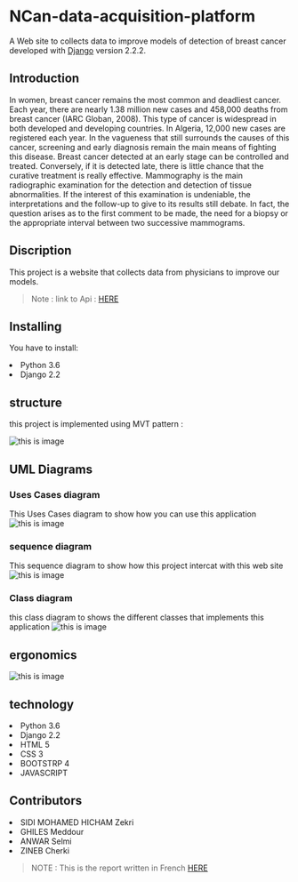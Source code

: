 
#  NCan-data-acquisition-platform

A Web site to collects data to improve models of detection of breast cancer developed with  [Django](https://www.djangoproject.com/) version 2.2.2.

## Introduction
In women, breast cancer remains the most common and deadliest cancer. Each year, there are nearly 1.38 million new cases and 458,000 deaths from breast cancer (IARC Globan, 2008). This type of cancer is widespread in both developed and developing countries. In Algeria, 12,000 new cases are registered each year.
In the vagueness that still surrounds the causes of this cancer, screening and early diagnosis remain the main means of fighting this disease. Breast cancer detected at an early stage can be controlled and treated. Conversely, if it is detected late, there is little chance that the curative treatment is really effective.
Mammography is the main radiographic examination for the detection and detection of tissue abnormalities. If the interest of this examination is undeniable, the interpretations and the follow-up to give to its results still debate. In fact, the question arises as to the first comment to be made, the need for a biopsy or the appropriate interval between two successive mammograms.
## Discription 

This project is a website that collects data from physicians to improve our models.
> Note : link to Api : [HERE](https://github.com/zekriHichem/Api-Predection-breast-cancer-)

## Installing
You have to install:
<lu>
<li> Python 3.6</li>
<li> Django 2.2</li>
</lu>

## structure
this project is implemented using MVT pattern :

<img src = "mvt.png" alt = "this is image">


## UML Diagrams
### Uses Cases diagram
This Uses Cases   diagram to show how you can use this application 
<img src = "cas.png" alt="this is image">

### sequence diagram

This sequence diagram to show how this project intercat with this web site
<img src = "seq.png" alt="this is image">

### Class diagram 
this class diagram to shows the different classes that implements this application
<img src = "class.png" alt="this is image">

## ergonomics

<img src = "site.png" alt="this is image">

## technology 
<lu>
<li> Python 3.6</li>
<li> Django 2.2</li>
<li> HTML 5</li>
<li> CSS 3</li>
<li> BOOTSTRP 4 </li>
<li> JAVASCRIPT</li>
</lu>

## Contributors
<lu>
<li> SIDI MOHAMED HICHAM Zekri</li>
<li> GHILES Meddour</li>
<li> ANWAR Selmi</li>
<li> ZINEB Cherki</li>
</lu>

> NOTE :   This is the report written in French <a href= "RAPPORT.pdf" >HERE </a>